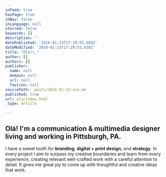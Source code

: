 ```yaml
---
inFeed: true
hasPage: true
inNav: false
inLanguage: null
starred: false
keywords: []
description: ''
datePublished: '2016-01-23T17:29:55.689Z'
dateModified: '2016-01-23T17:29:52.838Z'
title: "Olá!\_"
author: []
authors: []
publisher:
  name: null
  domain: null
  url: null
  favicon: null
sourcePath: _posts/2016-01-23-ola.md
published: true
url: ola/index.html
_type: Article

---
```

## Olá! I'm a **communication & multimedia designer** living and working in **Pittsburgh, PA**. 

I have a sweet tooth for **branding**, **digital + print design,** and **strategy**. In every project I aim to surpass my creative boundaries and learn from every experience, creating relevant well-crafted work with a careful attention to detail. It gives me great joy to come up with thoughtful and creative ideas that work.